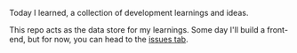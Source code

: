 Today I learned, a collection of development learnings and ideas.

This repo acts as the data store for my learnings. Some day I'll build a front-end, but for now, you can head to the [issues tab](https://github.com/d12/til/issues).
